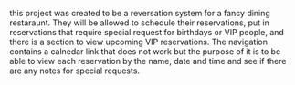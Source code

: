 this project was created to be a reversation system for a fancy dining restaraunt. They will be allowed to schedule their reservations, put in reservations that require special request for birthdays or VIP people, and there is a section to view upcoming VIP reservations. The navigation contains a calnedar link that does not work but the purpose of it is to be able to view each reservation by the name, date and time and see if there are any notes for special requests. 